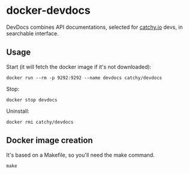 docker-devdocs
==============

DevDocs combines API documentations, selected for [catchy.io][1] devs, in searchable interface.

Usage
-----

Start (it will fetch the docker image if it's not downloaded):
```
docker run --rm -p 9292:9292 --name devdocs catchy/devdocs
```

Stop:
```
docker stop devdocs
```

Uninstall:
```
docker rmi catchy/devdocs
```

Docker image creation
---------------------
It's based on a Makefile, so you'll need the make command.
```
make
```

[1]: http://catchy.io "catchy.io"
